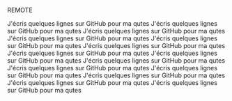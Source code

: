 REMOTE


J'écris quelques lignes sur GitHub pour ma qutes
J'écris quelques lignes sur GitHub pour ma qutes
J'écris quelques lignes sur GitHub pour ma qutes
J'écris quelques lignes sur GitHub pour ma qutes
J'écris quelques lignes sur GitHub pour ma qutes
J'écris quelques lignes sur GitHub pour ma qutes
J'écris quelques lignes sur GitHub pour ma qutes
J'écris quelques lignes sur GitHub pour ma qutes
J'écris quelques lignes sur GitHub pour ma qutes
J'écris quelques lignes sur GitHub pour ma qutes
J'écris quelques lignes sur GitHub pour ma qutes
J'écris quelques lignes sur GitHub pour ma qutes
J'écris quelques lignes sur GitHub pour ma qutes
J'écris quelques lignes sur GitHub pour ma qutes
